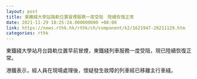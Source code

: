 ```yaml
---
layout: post
title: 東鐵綫大學站路軌位置冒煙服務一度受阻　陸續恢復正常
date: 2021-11-29 18:25:24.000000000 +08:00
link: https://news.rthk.hk/rthk/ch/component/k2/1621947-20211129.htm
categories: rthk
---
```


東鐵綫大學站月台路軌位置早前冒煙，東鐵綫列車服務一度受阻，現已陸續恢復正常。

港鐵表示，經人員在現場處理後，懷疑發生故障的列車經已移離主行車綫。
